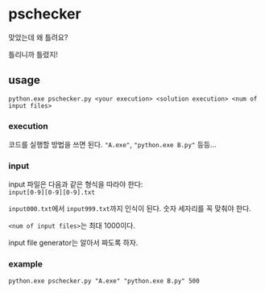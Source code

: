 # pschecker

맞았는데 왜 틀려요?

틀리니까 틀렸지!

## usage

`python.exe pschecker.py <your execution> <solution execution> <num of input files>`

### execution

코드를 실행할 방법을 쓰면 된다. `"A.exe"`, `"python.exe B.py"` 등등...

### input

input 파일은 다음과 같은 형식을 따라야 한다:  
`input[0-9][0-9][0-9].txt`

`input000.txt`에서 `input999.txt`까지 인식이 된다. 숫자 세자리를 꼭 맞춰야 한다.

`<num of input files>`는 최대 1000이다.

input file generator는 알아서 짜도록 하자.

### example

`python.exe pschecker.py "A.exe" "python.exe B.py" 500`